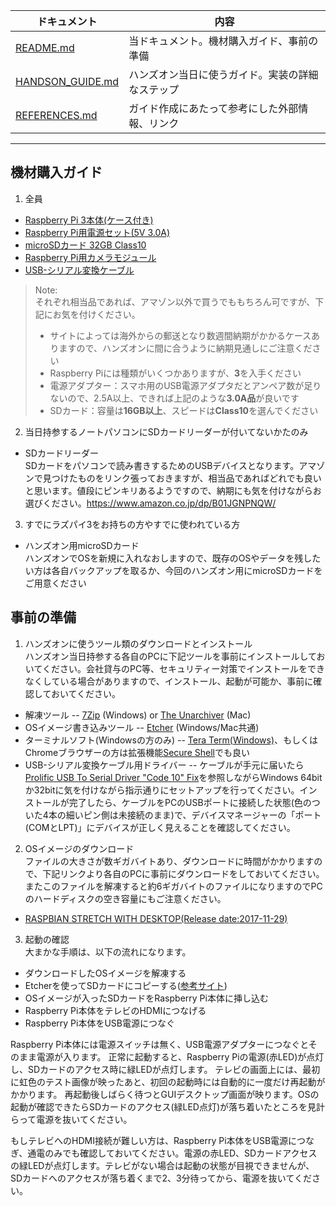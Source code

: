 | ドキュメント | 内容 |
----|----
| [README.md](https://github.com/yoshihiroo/programming-workshop/blob/master/rpi_ai_handson/README.md) | 当ドキュメント。機材購入ガイド、事前の準備 |
| [HANDSON_GUIDE.md](https://github.com/yoshihiroo/programming-workshop/blob/master/rpi_ai_handson/HANDSON_GUIDE.md) | ハンズオン当日に使うガイド。実装の詳細なステップ |
| [REFERENCES.md](https://github.com/yoshihiroo/programming-workshop/blob/master/rpi_ai_handson/REFERENCES.md) | ガイド作成にあたって参考にした外部情報、リンク |

----

機材購入ガイド
-------
1. 全員
* [Raspberry Pi 3本体(ケース付き)](https://www.amazon.co.jp/dp/B01CSFZ4JG)
* [Raspberry Pi用電源セット(5V 3.0A)](https://www.amazon.co.jp/dp/B01N8ZIJL8)
* [microSDカード 32GB Class10](https://www.amazon.co.jp/dp/B06XSV23T1)
* [Raspberry Pi用カメラモジュール](https://www.amazon.co.jp/dp/B00FGKYHXA)  
* [USB-シリアル変換ケーブル](https://www.amazon.co.jp/dp/B00K7YYFNM)

>Note:  
>それぞれ相当品であれば、アマゾン以外で買うでももちろん可ですが、下記にお気を付けください。
>- サイトによっては海外からの郵送となり数週間納期がかかるケースありますので、ハンズオンに間に合うように納期見通しにご注意ください
>- Raspberry Piには種類がいくつかありますが、**3**を入手ください
>- 電源アダプター：スマホ用のUSB電源アダプタだとアンペア数が足りないので、2.5A以上、できれば上記のような**3.0A品**が良いです
>- SDカード：容量は**16GB以上**、スピードは**Class10**を選んでください

2. 当日持参するノートパソコンにSDカードリーダーが付いてないかたのみ
* SDカードリーダー  
SDカードをパソコンで読み書きするためのUSBデバイスとなります。アマゾンで見つけたものをリンク張っておきますが、相当品であればどれでも良いと思います。値段にピンキリあるようですので、納期にも気を付けながらお選びください。https://www.amazon.co.jp/dp/B01JGNPNQW/

3. すでにラズパイ3をお持ちの方やすでに使われている方  
* ハンズオン用microSDカード  
ハンズオンでOSを新規に入れなおしますので、既存のOSやデータを残したい方は各自バックアップを取るか、今回のハンズオン用にmicroSDカードをご用意ください

事前の準備
-------
1. ハンズオンに使うツール類のダウンロードとインストール  
ハンズオン当日持参する各自のPCに下記ツールを事前にインストールしておいてください。会社貸与のPC等、セキュリティー対策でインストールをできなくしている場合がありますので、インストール、起動が可能か、事前に確認しておいてください。
* 解凍ツール -- [7Zip](http://www.7-zip.org/download.html) (Windows) or [The Unarchiver](http://www.7-zip.org/download.html) (Mac)
* OSイメージ書き込みツール -- [Etcher](https://etcher.io/) (Windows/Mac共通)
* ターミナルソフト(Windowsの方のみ) -- [Tera Term(Windows)](https://forest.watch.impress.co.jp/library/software/utf8teraterm/)、もしくはChromeブラウザーの方は拡張機能[Secure Shell](https://chrome.google.com/webstore/detail/secure-shell/pnhechapfaindjhompbnflcldabbghjo?hl=ja)でも良い
* USB-シリアル変換ケーブル用ドライバー -- ケーブルが手元に届いたら[Prolific USB To Serial Driver "Code 10" Fix](http://www.ifamilysoftware.com/news37.html)を参照しながらWindows 64bitか32bitに気を付けながら指示通りにセットアップを行ってください。インストールが完了したら、ケーブルをPCのUSBポートに接続した状態(色のついた4本の細いピン側は未接続のまま)で、デバイスマネージャーの「ポート(COMとLPT)」にデバイスが正しく見えることを確認してください。

2. OSイメージのダウンロード  
ファイルの大きさが数ギガバイトあり、ダウンロードに時間がかかりますので、下記リンクより各自のPCに事前にダウンロードをしておいてください。またこのファイルを解凍すると約6ギガバイトのファイルになりますのでPCのハードディスクの空き容量にもご注意ください。  
* [RASPBIAN STRETCH WITH DESKTOP(Release date:2017-11-29)](http://ftp.jaist.ac.jp/pub/raspberrypi/raspbian/images/raspbian-2017-12-01/2017-11-29-raspbian-stretch.zip)

3. 起動の確認  
大まかな手順は、以下の流れになります。
* ダウンロードしたOSイメージを解凍する
* Etcherを使ってSDカードにコピーする([参考サイト](http://www.moongift.jp/2017/10/etcher-3ステップで簡単にイメージ書き込み/))
* OSイメージが入ったSDカードをRaspberry Pi本体に挿し込む
* Raspberry Pi本体をテレビのHDMIにつなげる
* Raspberry Pi本体をUSB電源につなぐ

Raspberry Pi本体には電源スイッチは無く、USB電源アダプターにつなぐとそのまま電源が入ります。
正常に起動すると、Raspberry Piの電源(赤LED)が点灯し、SDカードのアクセス時に緑LEDが点灯します。
テレビの画面上には、最初に虹色のテスト画像が映ったあと、初回の起動時には自動的に一度だけ再起動がかかります。
再起動後しばらく待つとGUIデスクトップ画面が映ります。OSの起動が確認できたらSDカードのアクセス(緑LED点灯)が落ち着いたところを見計らって電源を抜いてください。  

もしテレビへのHDMI接続が難しい方は、Raspberry Pi本体をUSB電源につなぎ、通電のみでも確認しておいてください。電源の赤LED、SDカードアクセスの緑LEDが点灯します。テレビがない場合は起動の状態が目視できませんが、SDカードへのアクセスが落ち着くまで2、3分待ってから、電源を抜いてください。
